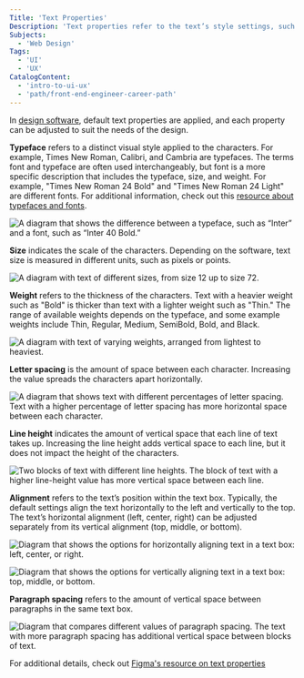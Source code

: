```yaml
---
Title: 'Text Properties'
Description: 'Text properties refer to the text’s style settings, such as typeface, size, spacing, and alignment.'
Subjects:
  - 'Web Design'
Tags:
  - 'UI'
  - 'UX'
CatalogContent:
  - 'intro-to-ui-ux'
  - 'path/front-end-engineer-career-path'
---
```


In [design software](https://www.codecademy.com/resources/docs/uiux/design-software), default text properties are applied, and each property can be adjusted to suit the needs of the design.

**Typeface** refers to a distinct visual style applied to the characters. For example, Times New Roman, Calibri, and Cambria are typefaces. The terms font and typeface are often used interchangeably, but font is a more specific description that includes the typeface, size, and weight. For example, "Times New Roman 24 Bold" and "Times New Roman 24 Light" are different fonts. For additional information, check out this [resource about typefaces and fonts](https://www.editorx.com/shaping-design/article/typefaces-vs-fonts).

![A diagram that shows the difference between a typeface, such as “Inter” and a font, such as “Inter 40 Bold.” ](https://static-assets.codecademy.com/Courses/intro-to-ui-and-ux/docs/Text-Typeface-Font.png)

**Size** indicates the scale of the characters. Depending on the software, text size is measured in different units, such as pixels or points.

![A diagram with text of different sizes, from size 12 up to size 72.](https://static-assets.codecademy.com/Courses/intro-to-ui-and-ux/docs/Text-Size.png)

**Weight** refers to the thickness of the characters. Text with a heavier weight such as "Bold" is thicker than text with a lighter weight such as "Thin." The range of available weights depends on the typeface, and some example weights include Thin, Regular, Medium, SemiBold, Bold, and Black.

![A diagram with text of varying weights, arranged from lightest to heaviest.](https://static-assets.codecademy.com/Courses/intro-to-ui-and-ux/docs/Text-Weight.png)

**Letter spacing** is the amount of space between each character. Increasing the value spreads the characters apart horizontally.

![A diagram that shows text with different percentages of letter spacing. Text with a higher percentage of letter spacing has more horizontal space between each character.](https://static-assets.codecademy.com/Courses/intro-to-ui-and-ux/docs/Text-Character-spacing.png)

**Line height** indicates the amount of vertical space that each line of text takes up. Increasing the line height adds vertical space to each line, but it does not impact the height of the characters.

![Two blocks of text with different line heights. The block of text with a higher line-height value has more vertical space between each line.](https://static-assets.codecademy.com/Courses/intro-to-ui-and-ux/docs/Text-Line-Height.png)

**Alignment** refers to the text’s position within the text box. Typically, the default settings align the text horizontally to the left and vertically to the top. The text’s horizontal alignment (left, center, right) can be adjusted separately from its vertical alignment (top, middle, or bottom).

![Diagram that shows the options for horizontally aligning text in a text box: left, center, or right.](https://static-assets.codecademy.com/Courses/intro-to-ui-and-ux/docs/Text-Horizontal-Alignment.png)

![Diagram that shows the options for vertically aligning text in a text box: top, middle, or bottom.](https://static-assets.codecademy.com/Courses/intro-to-ui-and-ux/docs/Text-Vertical-Alignment.png)

**Paragraph spacing** refers to the amount of vertical space between paragraphs in the same text box.

![Diagram that compares different values of paragraph spacing. The text with more paragraph spacing has additional vertical space between blocks of text.](​​https://static-assets.codecademy.com/Courses/intro-to-ui-and-ux/docs/Text-Paragraph-Spacing.png)

For additional details, check out [Figma's resource on text properties](https://help.figma.com/hc/en-us/articles/360039956634-Explore-text-properties.)
